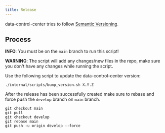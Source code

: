 ```yaml
---
title: Release
---
```


data-control-center tries to follow [Semantic Versioning](https://semver.org/).

## Process

**INFO**: You must be on the `main` branch to run this script!

**WARNING**: The script will add any changes/new files in the repo, make sure you don't have any changes while running the script.

Use the following script to update the data-control-center version:

```console
./internal/scripts/bump_version.sh X.Y.Z
```

After the release has been successfully created make sure to rebase and force push the `develop` branch on `main` branch.

```console
git checkout main
git pull
git checkout develop
git rebase main
git push -u origin develop --force
```
